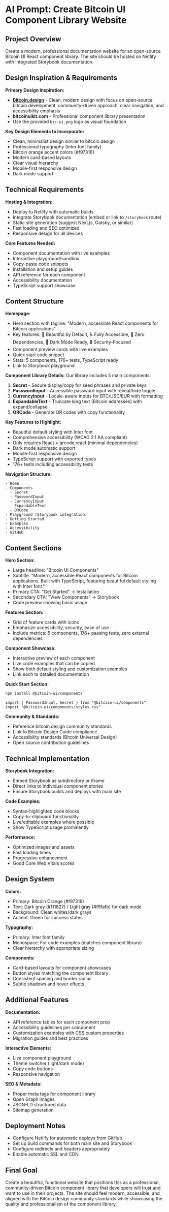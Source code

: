 # AI Prompt: Create Bitcoin UI Component Library Website

## Project Overview
Create a modern, professional documentation website for an open-source Bitcoin UI React component library. The site should be hosted on Netlify with integrated Storybook documentation.

## Design Inspiration & Requirements

**Primary Design Inspiration:**
- **[Bitcoin.design](https://bitcoin.design/)** - Clean, modern design with focus on open-source bitcoin development, community-driven approach, clear navigation, and accessibility emphasis
- **bitcoinuikit.com** - Professional component library presentation
- Use the provided `btc-ui.png` logo as visual foundation

**Key Design Elements to Incorporate:**
- Clean, minimalist design similar to bitcoin.design
- Professional typography (Inter font family)
- Bitcoin orange accent colors (#f97316)
- Modern card-based layouts
- Clear visual hierarchy
- Mobile-first responsive design
- Dark mode support

## Technical Requirements

**Hosting & Integration:**
- Deploy to Netlify with automatic builds
- Integrate Storybook documentation (embed or link to `/storybook` route)
- Static site generation (suggest Next.js, Gatsby, or similar)
- Fast loading and SEO optimized
- Responsive design for all devices

**Core Features Needed:**
- Component documentation with live examples
- Interactive playground/sandbox
- Copy-paste code snippets
- Installation and setup guides
- API reference for each component
- Accessibility documentation
- TypeScript support showcase

## Content Structure

**Homepage:**
- Hero section with tagline: "Modern, accessible React components for Bitcoin applications"
- Key features: 🎨 Beautiful by Default, ♿ Fully Accessible, 🎯 Zero Dependencies, 🌙 Dark Mode Ready, 🔒 Security-Focused
- Component preview cards with live examples
- Quick start code snippet
- Stats: 5 components, 176+ tests, TypeScript ready
- Link to Storybook playground

**Component Library Details:**
Our library includes 5 main components:
1. **Secret** - Secure display/copy for seed phrases and private keys
2. **PasswordInput** - Accessible password input with reveal/hide toggle
3. **CurrencyInput** - Locale-aware inputs for BTC/USD/EUR with formatting
4. **ExpandableText** - Truncate long text (Bitcoin addresses) with expand/collapse
5. **QRCode** - Generate QR codes with copy functionality

**Key Features to Highlight:**
- Beautiful default styling with Inter font
- Comprehensive accessibility (WCAG 2.1 AA compliant)
- Only requires React + qrcode.react (minimal dependencies)
- Dark mode automatic support
- Mobile-first responsive design
- TypeScript support with exported types
- 176+ tests including accessibility tests

**Navigation Structure:**
```
- Home
- Components
  - Secret
  - PasswordInput
  - CurrencyInput
  - ExpandableText
  - QRCode
- Playground (Storybook integration)
- Getting Started
- Examples
- Accessibility
- GitHub
```

## Content Sections

**Hero Section:**
- Large headline: "Bitcoin UI Components"
- Subtitle: "Modern, accessible React components for Bitcoin applications. Built with TypeScript, featuring beautiful default styling with Inter font."
- Primary CTA: "Get Started" → Installation
- Secondary CTA: "View Components" → Storybook
- Code preview showing basic usage

**Features Section:**
- Grid of feature cards with icons
- Emphasize accessibility, security, ease of use
- Include metrics: 5 components, 176+ passing tests, zero external dependencies

**Component Showcase:**
- Interactive preview of each component
- Live code examples that can be copied
- Show both default styling and customization examples
- Link each to detailed documentation

**Quick Start Section:**
```bash
npm install @bitcoin-ui/components
```
```tsx
import { PasswordInput, Secret } from "@bitcoin-ui/components"
import "@bitcoin-ui/components/styles.css"
```

**Community & Standards:**
- Reference bitcoin.design community standards
- Link to Bitcoin Design Guide compliance
- Accessibility standards (Bitcoin Universal Design)
- Open source contribution guidelines

## Technical Implementation

**Storybook Integration:**
- Embed Storybook as subdirectory or iframe
- Direct links to individual component stories
- Ensure Storybook builds and deploys with main site

**Code Examples:**
- Syntax-highlighted code blocks
- Copy-to-clipboard functionality
- Live/editable examples where possible
- Show TypeScript usage prominently

**Performance:**
- Optimized images and assets
- Fast loading times
- Progressive enhancement
- Good Core Web Vitals scores

## Design System

**Colors:**
- Primary: Bitcoin Orange (#f97316)
- Text: Dark gray (#111827) / Light gray (#f9fafb) for dark mode
- Background: Clean whites/dark grays
- Accent: Green for success states

**Typography:**
- Primary: Inter font family
- Monospace: For code examples (matches component library)
- Clear hierarchy with appropriate sizing

**Components:**
- Card-based layouts for component showcases
- Button styles matching the component library
- Consistent spacing and border radius
- Subtle shadows and hover effects

## Additional Features

**Documentation:**
- API reference tables for each component prop
- Accessibility guidelines per component
- Customization examples with CSS custom properties
- Migration guides and best practices

**Interactive Elements:**
- Live component playground
- Theme switcher (light/dark mode)
- Copy code buttons
- Responsive navigation

**SEO & Metadata:**
- Proper meta tags for component library
- Open Graph images
- JSON-LD structured data
- Sitemap generation

## Deployment Notes
- Configure Netlify for automatic deploys from GitHub
- Set up build commands for both main site and Storybook
- Configure redirects and headers appropriately
- Enable automatic SSL and CDN

## Final Goal
Create a beautiful, functional website that positions this as a professional, community-driven Bitcoin component library that developers will trust and want to use in their projects. The site should feel modern, accessible, and aligned with the Bitcoin design community standards while showcasing the quality and professionalism of the component library.
